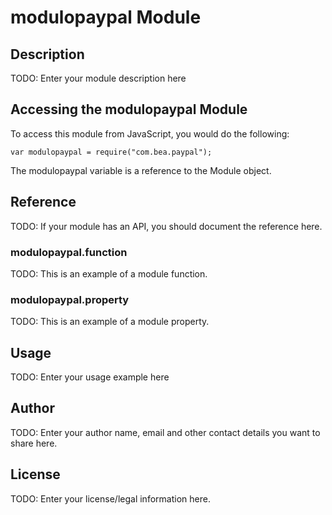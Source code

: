 # modulopaypal Module

## Description

TODO: Enter your module description here

## Accessing the modulopaypal Module

To access this module from JavaScript, you would do the following:

    var modulopaypal = require("com.bea.paypal");

The modulopaypal variable is a reference to the Module object.

## Reference

TODO: If your module has an API, you should document
the reference here.

### modulopaypal.function

TODO: This is an example of a module function.

### modulopaypal.property

TODO: This is an example of a module property.

## Usage

TODO: Enter your usage example here

## Author

TODO: Enter your author name, email and other contact
details you want to share here.

## License

TODO: Enter your license/legal information here.
